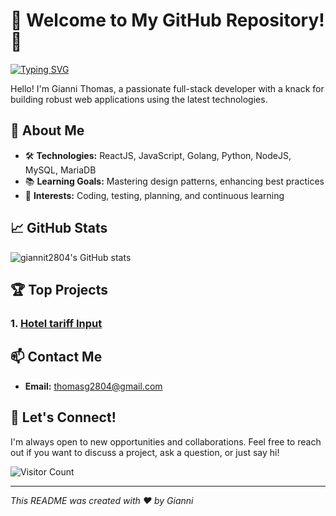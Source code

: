 # 🌟 Welcome to My GitHub Repository! 🌟

[![Typing SVG](https://readme-typing-svg.herokuapp.com?font=Fira+Code&duration=4000&pause=1000&color=3C8DBC&width=435&lines=Full-Stack+Developer;ReactJS+%7C+NodeJS+%7C+Golang+%7C+Python;Building+Scalable+Applications)](https://git.io/typing-svg)

Hello! I'm Gianni Thomas, a passionate full-stack developer with a knack for building robust web applications using the latest technologies.

## 🚀 About Me

- 🛠️ **Technologies:** ReactJS, JavaScript, Golang, Python, NodeJS, MySQL, MariaDB
- 📚 **Learning Goals:** Mastering design patterns, enhancing best practices
- 🎯 **Interests:** Coding, testing, planning, and continuous learning

## 📈 GitHub Stats

![giannit2804's GitHub stats](https://github-readme-stats.vercel.app/api?username=giannit28&show_icons=true&theme=radical)

## 🏆 Top Projects

### 1. [Hotel tariff Input](https://github.com/giannit28/Noel/)


## 📫 Contact Me

- **Email:** [thomasg2804@gmail.com](mailto:thomasg2804@gmail.com)

## 🌟 Let's Connect!

I'm always open to new opportunities and collaborations. Feel free to reach out if you want to discuss a project, ask a question, or just say hi!

![Visitor Count](https://profile-counter.glitch.me/yourusername/count.svg)

---

*This README was created with ❤️ by Gianni*

